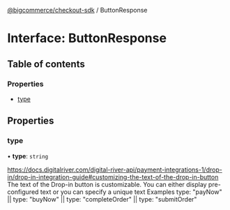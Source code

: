 [@bigcommerce/checkout-sdk](../README.md) / ButtonResponse

# Interface: ButtonResponse

## Table of contents

### Properties

- [type](ButtonResponse.md#type)

## Properties

### type

• **type**: `string`

https://docs.digitalriver.com/digital-river-api/payment-integrations-1/drop-in/drop-in-integration-guide#customizing-the-text-of-the-drop-in-button
The text of the Drop-in button is customizable. You can either display pre-configured text or you can specify a unique text
Examples type: "payNow" || type: "buyNow" || type: "completeOrder" || type: "submitOrder"
